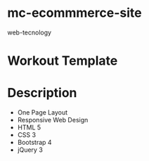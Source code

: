# mc-ecommmerce-site
web-tecnology


# Workout Template
# Description
- One Page Layout
- Responsive Web Design
- HTML 5
- CSS 3
- Bootstrap 4
- jQuery 3